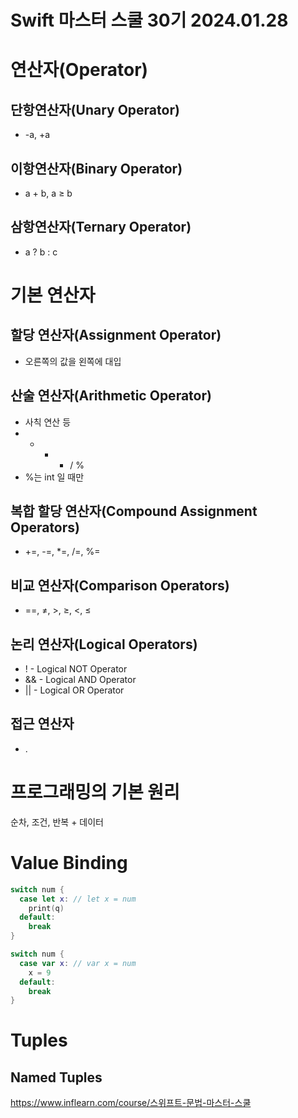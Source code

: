 # Swift 마스터 스쿨 30기 2024.01.28

# 연산자(Operator)

## 단항연산자(Unary Operator)

- -a, +a

## 이항연산자(Binary Operator)

- a + b, a ≥ b

## 삼항연산자(Ternary Operator)

- a ? b : c

# 기본 연산자

## 할당 연산자(Assignment Operator)

- 오른쪽의 값을 왼쪽에 대입

## 산술 연산자(Arithmetic Operator)

- 사칙 연산 등
- + - * / %
- %는 int 일 때만

## 복합 할당 연산자(Compound Assignment Operators)

- +=, -=, *=, /=, %=

## 비교 연산자(Comparison Operators)

- ==, ≠, >, ≥, <, ≤

## 논리 연산자(Logical Operators)

- ! - Logical NOT Operator
- && - Logical AND Operator
- || - Logical OR Operator

## 접근 연산자

- .

# 프로그래밍의 기본 원리

순차, 조건, 반복 + 데이터

# Value Binding

```swift
switch num {
  case let x: // let x = num
    print(q)
  default:
    break
}

switch num {
  case var x: // var x = num
    x = 9
  default:
    break
}
```
# Tuples
## Named Tuples

https://www.inflearn.com/course/스위프트-문법-마스터-스쿨
